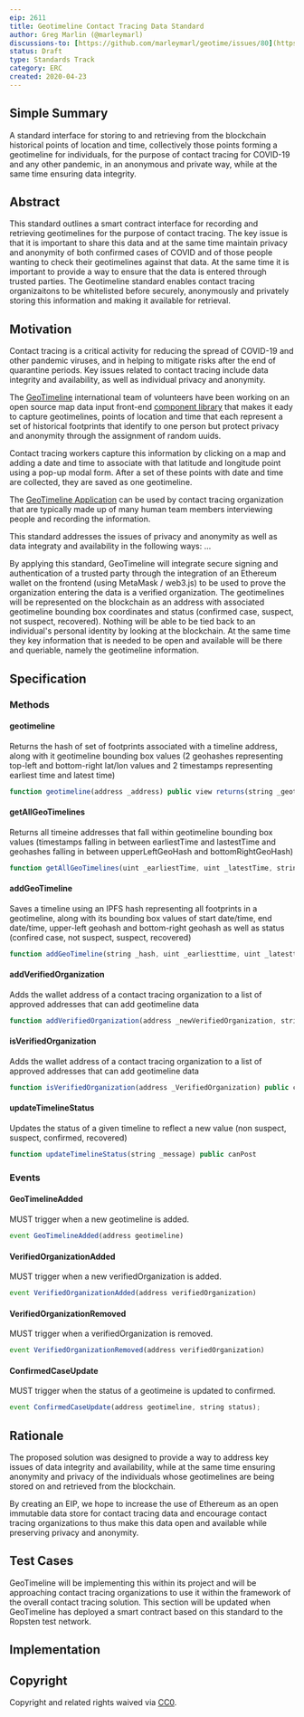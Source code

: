 ```yaml
---
eip: 2611
title: Geotimeline Contact Tracing Data Standard
author: Greg Marlin (@marleymarl)
discussions-to: [https://github.com/marleymarl/geotime/issues/80](https://github.com/marleymarl/geotime/issues/80)
status: Draft
type: Standards Track
category: ERC
created: 2020-04-23
---
```


<!--You can leave these HTML comments in your merged EIP and delete the visible duplicate text guides, they will not appear and may be helpful to refer to if you edit it again. This is the suggested template for new EIPs. Note that an EIP number will be assigned by an editor. When opening a pull request to submit your EIP, please use an abbreviated title in the filename, `eip-draft_title_abbrev.md`. The title should be 44 characters or less.-->

## Simple Summary
<!--"If you can't explain it simply, you don't understand it well enough." Provide a simplified and layman-accessible explanation of the EIP.-->
A standard interface for storing to and retrieving from the blockchain historical points of location and time, collectively those points forming a geotimeline for individuals, for the purpose of contact tracing for COVID-19 and any other pandemic, in an anonymous and private way, while at the same time ensuring data integrity. 

## Abstract
<!--A short (~200 word) description of the technical issue being addressed.-->
This standard outlines a smart contract interface for recording and retrieving geotimelines for the purpose of contact tracing. The key issue is that it is important to share this data and at the same time maintain privacy and anonymity of both confirmed cases of COVID and of those people wanting to check their geotimelines against that data. At the same time it is important to provide a way to ensure that the data is entered through trusted parties. The Geotimeline standard enables contact tracing organizaitons to be whitelisted before securely, anonymously and privately storing this information and making it available for retrieval. 

## Motivation
<!--The motivation is critical for EIPs that want to change the Ethereum protocol. It should clearly explain why the existing protocol specification is inadequate to address the problem that the EIP solves. EIP submissions without sufficient motivation may be rejected outright.-->
Contact tracing is a critical activity for reducing the spread of COVID-19 and other pandemic viruses, and in helping to mitigate risks after the end of quarantine periods. Key issues related to contact tracing include data integrity and availability, as well as individual privacy and anonymity. 

The [GeoTimeline](https://geotimeline.com) international team of volunteers have been working on an open source map data input front-end [component library](https://github.com/marleymarl/geotime) that makes it eady to capture geotimelines, points of location and time that each represent a set of historical footprints that identify to one person but protect privacy and anonymity through the assignment of random uuids. 

Contact tracing workers capture this information by clicking on a map and adding a date and time to associate with that latitude and longitude point using a pop-up modal form. After a set of these points with date and time are collected, they are saved as one geotimeline.

The [GeoTimeline Application](https://app.geotimeline.com) can be used by contact tracing organization that are typically made up of many human team members interviewing people and recording the information.

This standard addresses the issues of privacy and anonymity as well as data integraty and availability in the following ways: ...

By applying this standard, GeoTimeline will integrate secure signing and authentication of a trusted party through the integration of an Ethereum wallet on the frontend (using MetaMask / web3.js) to be used to prove the organization entering the data is a verified organization. The geotimelines will be represented on the blockchain as an address with associated geotimeline bounding box coordinates and status (confirmed case, suspect, not suspect, recovered). Nothing will be able to be tied back to an individual's personal identity by looking at the blockchain. At the same time they key information that is needed to be open and available will be there and queriable, namely the geotimeline information. 

## Specification
<!--The technical specification should describe the syntax and semantics of any new feature. The specification should be detailed enough to allow competing, interoperable implementations for any of the current Ethereum platforms (go-ethereum, parity, cpp-ethereum, ethereumj, ethereumjs, and [others](https://github.com/ethereum/wiki/wiki/Clients)).-->



### Methods
#### geotimeline

Returns the hash of set of footprints associated with a timeline address, along with it geotimeline bounding box values (2 geohashes representing top-left and bottom-right lat/lon values and 2 timestamps representing earliest time and latest time)


``` js
function geotimeline(address _address) public view returns(string _geotimelineHash, uint _earliestTime, uint _latestTime, string _upperLeftGeoHash, string _bottomRightGeoHash)
```

#### getAllGeoTimelines

Returns all timeine addresses that fall within geotimeline bounding box values (timestamps falling in between earliestTime and lastestTime and geohashes falling in between upperLeftGeoHash and bottomRightGeoHash)


``` js
function getAllGeoTimelines(uint _earliestTime, uint _latestTime, string _upperLeftGeoHash, string _bottomRightGeoHash) public view returns(string[], _geotimelines)
```

#### addGeoTimeline

Saves a timeline using an IPFS hash representing all footprints in a geotimeline, along with its bounding box values of start date/time, end date/time, upper-left geohash and bottom-right geohash as well as status (confired case, not suspect, suspect, recovered)

``` js
function addGeoTimeline(string _hash, uint _earliesttime, uint _latesttime, string _upperLeftGeoHash, string _bottomRightGeoHash, string _status) public onlyVerifiedOrganization(msg.sender) returns(address _address)
```


#### addVerifiedOrganization

Adds the wallet address of a contact tracing organization to a list of approved addresses that can add geotimeline data

``` js
function addVerifiedOrganization(address _newVerifiedOrganization, string _name) public onlyOwner returns(bool success)
```

#### isVerifiedOrganization

Adds the wallet address of a contact tracing organization to a list of approved addresses that can add geotimeline data

``` js
function isVerifiedOrganization(address _VerifiedOrganization) public constant returns(bool)
```


#### updateTimelineStatus

Updates the status of a given timeline to reflect a new value (non suspect, suspect, confirmed, recovered)

``` js
function updateTimelineStatus(string _message) public canPost
```



### Events

#### GeoTimelineAdded

MUST trigger when a new geotimeline is added. 

``` js
event GeoTimelineAdded(address geotimeline)
```

#### VerifiedOrganizationAdded
 
MUST trigger when a new verifiedOrganization is added. 

``` js
event VerifiedOrganizationAdded(address verifiedOrganization)
```

#### VerifiedOrganizationRemoved

MUST trigger when a verifiedOrganization is removed. 

``` js
event VerifiedOrganizationRemoved(address verifiedOrganization)
```




#### ConfirmedCaseUpdate

MUST trigger when the status of a geotimeine is updated to confirmed.

``` js
event ConfirmedCaseUpdate(address geotimeline, string status);
```

## Rationale
<!--The rationale fleshes out the specification by describing what motivated the design and why particular design decisions were made. It should describe alternate designs that were considered and related work, e.g. how the feature is supported in other languages. The rationale may also provide evidence of consensus within the community, and should discuss important objections or concerns raised during discussion.-->
The proposed solution was designed to provide a way to address key issues of data integrity and availability, while at the same time ensuring anonymity and privacy of the individuals whose geotimelines are being stored on and retrieved from the blockchain. 

By creating an EIP, we hope to increase the use of Ethereum as an open immutable data store for contact tracing data and encourage contact tracing organizations to thus make this data open and available while preserving privacy and anonymity. 

## Test Cases
<!--Test cases for an implementation are mandatory for EIPs that are affecting consensus changes. Other EIPs can choose to include links to test cases if applicable.-->
GeoTimeline will be implementing this within its project and will be approaching contact tracing organizations to use it within the framework of the overall contact tracing solution. This section will be updated when GeoTimeline has deployed a smart contract based on this standard to the Ropsten test network. 


## Implementation
<!--The implementations must be completed before any EIP is given status "Final", but it need not be completed before the EIP is accepted. While there is merit to the approach of reaching consensus on the specification and rationale before writing code, the principle of "rough consensus and running code" is still useful when it comes to resolving many discussions of API details.-->

## Copyright
Copyright and related rights waived via [CC0](https://creativecommons.org/publicdomain/zero/1.0/).

